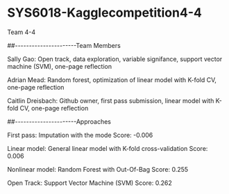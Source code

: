 # SYS6018-Kagglecompetition4-4
Team 4-4

##----------------------Team Members

Sally Gao: Open track, data exploration, variable signifance, support vector machine (SVM), one-page reflection

Adrian Mead: Random forest, optimization of linear model with K-fold CV, one-page reflection

Caitlin Dreisbach: Github owner, first pass submission, linear model with K-fold CV, one-page reflection

##----------------------Approaches

First pass: Imputation with the mode
  Score: -0.006

Linear model: General linear model with K-fold cross-validation
  Score: 0.006
  
Nonlinear model: Random Forest with Out-Of-Bag
  Score: 0.255
  
Open Track: Support Vector Machine (SVM)
  Score: 0.262
  
